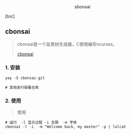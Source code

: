 <center>sbonsai</center>





[toc]







## cbonsai

> cbonsai是一个盆景树生成器，C使用编写ncurses。
>
> [cbonsai](https://gitlab.com/jallbrit/cbonsai)





### 1. 安装

```shell
yay -S cbonsai-git 

# 其他发行版看仓库
```





### 2. 使用

> 使用

```shell
# 运行  -l 显示过程 -i 无限  -m 字体
cbonsai -l -i  -m "Welcome back, my master" -p | lolcat
```

